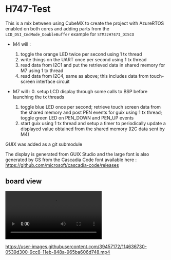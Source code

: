 # H747-Test

This is a mix between using CubeMX to create the project with AzureRTOS enabled on both cores and
adding parts from the `LCD_DSI_CmdMode_DoubleBuffer` example for `STM32H747I_DISCO`

- M4 will :
  1. toggle the orange LED twice per second using 1 tx thread
  2. write things on the UART once per second using 1 tx thread
  3. read data from I2C1 and put the retrieved data in shared memory for M7 using 1 tx thread
  4. read data from I2C4, same as above; this includes data from touch-screen interface circuit

- M7 will :
  0. setup LCD display through some calls to BSP before launching the tx threads
  1. toggle blue LED once per second; retrieve touch screen data from the shared memory and post
     PEN events for guix using 1 tx thread; toggle green LED on PEN_DOWN and PEN_UP events
  2. start guix using 1 tx thread and setup a timer to periodically update a displayed value obtained
     from the shared memory (I2C data sent by M4)

GUIX was added as a git submodule

The display is generated from GUIX Studio and the large font is also generated by GS from the
Cascadia Code font available here : https://github.com/microsoft/cascadia-code/releases

## board view

![Board view](board.mp4)

https://user-images.githubusercontent.com/39457172/114636730-0539d300-9cc8-11eb-848a-965ba606d748.mp4
